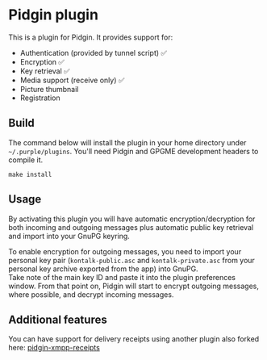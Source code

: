 Pidgin plugin
=============

This is a plugin for Pidgin. It provides support for:

* Authentication (provided by tunnel script) :white_check_mark:
* Encryption :white_check_mark:
* Key retrieval :white_check_mark:
* Media support (receive only) :white_check_mark:
* Picture thumbnail
* Registration

## Build

The command below will install the plugin in your home directory under
`~/.purple/plugins`. You'll need Pidgin and GPGME development headers to compile it.

```
make install
```


## Usage

By activating this plugin you will have automatic encryption/decryption for
both incoming and outgoing messages plus automatic public key retrieval and
import into your GnuPG keyring.

To enable encryption for outgoing messages, you need to import your personal
key pair (`kontalk-public.asc` and `kontalk-private.asc` from your personal key
archive exported from the app) into GnuPG.  
Take note of the main key ID and paste it into the plugin preferences window.
From that point on, Pidgin will start to encrypt outgoing messages, where
possible, and decrypt incoming messages.


## Additional features

You can have support for delivery receipts using another plugin also forked here: [pidgin-xmpp-receipts](//github.com/kontalk/pidgin-xmpp-receipts)
